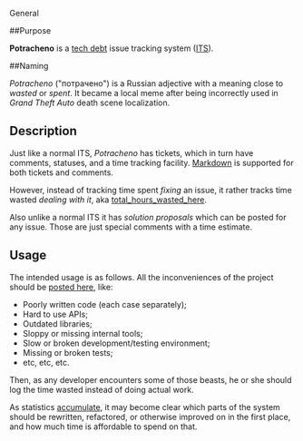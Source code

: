 General

##Purpose

**Potracheno** is a [tech debt](https://en.wikipedia.org/wiki/Technical_debt)
issue tracking system ([ITS](https://en.wikipedia.org/wiki/Issue_tracking_system)).

##Naming

*Potracheno* ("потрачено") is a Russian adjective with a meaning 
close to *wasted* or *spent*. 
It became a local meme after being incorrectly used
in *Grand Theft Auto* death scene localization.

## Description

Just like a normal ITS, *Potracheno* has tickets, which in turn have
comments, statuses, and a time tracking facility. [Markdown](/help/markdown)
is supported for both tickets and comments.

However, instead of tracking time spent *fixing* an issue, it rather
tracks time wasted *dealing with it*, aka
[total\_hours\_wasted\_here](http://stackoverflow.com/a/482129/280449).

Also unlike a normal ITS it has *solution proposals* which can be posted
for any issue. Those are just special comments with a time estimate.

## Usage
The intended usage is as follows.
All the inconveniences of the project should be
[posted here](/post), like:

* Poorly written code (each case separately);
* Hard to use APIs;
* Outdated libraries;
* Sloppy or missing internal tools;
* Slow or broken development/testing environment;
* Missing or broken tests;
* etc, etc, etc.

Then, as any developer encounters some of those beasts, he or she should
log the time wasted instead of doing actual work.

As statistics [accumulate](/report/http://localhost:5000/report?status_not=on&status=0&order_by=time_spent_s&order_dir=DESC),
it may become clear which parts of the system should be
rewritten, refactored, or otherwise improved on in the first place,
and how much time is affordable to spend on that.

